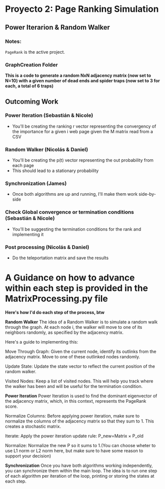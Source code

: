 # Proyecto 2: Page Ranking Simulation

## Power Iterarion & Random Walker

### Notes:

`PageRank` is the active project.

### GraphCreation Folder

**This is a code to generate a random NxN adjacency matrix (now set to N=10) with a given number of dead ends and spider traps (now set to 3 for each, a total of 6 traps)**

## Outcoming Work

### Power Iteration (Sebastián & Nicole)

- You'll be creating the ranking r vector representing the convergency of the importance for a given i web page given the M matrix read from a CSV

### Random Walker (Nicolás & Daniel)

- You'll be creating the p(t) vector representing the out probability from each page
- This should lead to a stationary probability

### Synchronization (James)

- Once both algorithms are up and running, I'll make them work side-by-side

### Check Global convergence or termination conditions (Sebastián & Nicole)

- You'll be suggesting the termination conditions for the rank and implementing it

### Post processing (Nicolás & Daniel)

- Do the teleportation matrix and save the results

# A Guidance on how to advance within each step is provided in the MatrixProcessing.py file  

**Here's how I'd do each step of the process, btw**  

**Random Walker**
The idea of a Random Walker is to simulate a random walk through the graph. At each node i, the walker will move to one of its neighbors randomly, as specified by the adjacency matrix.

Here's a guide to implementing this:

Move Through Graph: Given the current node, identify its outlinks from the adjacency matrix. Move to one of these outlinked nodes randomly.

Update State: Update the state vector to reflect the current position of the random walker.  

Visited Nodes: Keep a list of visited nodes. This will help you track where the walker has been and will be useful for the termination condition.  

**Power Iteration**
Power Iteration is used to find the dominant eigenvector of the adjacency matrix, which, in this context, represents the PageRank score.

Normalize Columns: Before applying power iteration, make sure to normalize the columns of the adjacency matrix so that they sum to 1. This creates a stochastic matrix.  

Iterate: Apply the power iteration update rule: P_new=Matrix × P_old  

Normalize: Normalize the new P so it sums to 1.(You can choose wheter to use L1 norm or L2 norm here, but make sure to have some reason to support your decision)  

**Synchronization**
Once you have both algorithms working independently, you can synchronize them within the main loop. The idea is to run one step of each algorithm per iteration of the loop, printing or storing the states at each step.
